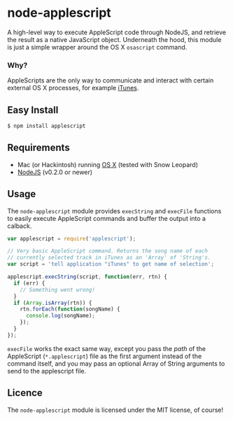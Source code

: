 node-applescript
================

A high-level way to execute AppleScript code through NodeJS, and retrieve
the result as a native JavaScript object. Underneath the hood, this
module is just a simple wrapper around the OS X `osascript` command.

### Why?
AppleScripts are the only way to communicate and interact with certain
external OS X processes, for example [iTunes](http://www.itunes.com).

Easy Install
------------

``` bash
$ npm install applescript
```

Requirements
------------

 * Mac (or Hackintosh) running [OS X](http://www.apple.com/macosx) (tested with Snow Leopard)
 * [NodeJS](http://nodejs.org) (v0.2.0 or newer)

Usage
-----

The `node-applescript` module provides `execString` and `execFile` functions
to easily execute AppleScript commands and buffer the output into a calback.

``` js
var applescript = require('applescript');

// Very basic AppleScript command. Returns the song name of each
// currently selected track in iTunes as an 'Array' of 'String's.
var script = 'tell application "iTunes" to get name of selection';

applescript.execString(script, function(err, rtn) {
  if (err) {
    // Something went wrong!
  }
  if (Array.isArray(rtn)) {
    rtn.forEach(function(songName) {
      console.log(songName);
    });
  }
});
```

`execFile` works the exact same way, except you pass the _path_ of the AppleScript
(`*.applescript`) file as the first argument instead of the command itself, and you
may pass an optional Array of String arguments to send to the applescript file.

Licence
-------

The `node-applescript` module is licensed under the MIT license, of course!
